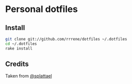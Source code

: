 # Personal dotfiles

## Install

```bash
git clone git://github.com/rrrene/dotfiles ~/.dotfiles
cd ~/.dotfiles
rake install
```


## Credits

Taken from [@splattael](https://github.com/splattael/dotfiles)
